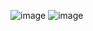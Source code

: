 ![image](https://user-images.githubusercontent.com/92647890/213775963-1a58130e-f739-4672-8909-f604909bf9fb.png)
![image](https://user-images.githubusercontent.com/92647890/213776047-c4533f86-2d77-4c12-852b-3649c333b90e.png)
